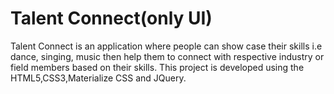 # Talent Connect(only UI)
Talent Connect is an application where people can show case their skills i.e dance, singing, music then help them to connect with respective industry or field members based on
their skills. 
This project is developed using the HTML5,CSS3,Materialize CSS and JQuery.
